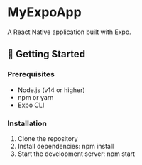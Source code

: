 # MyExpoApp

A React Native application built with Expo.
## 🚀 Getting Started

### Prerequisites
- Node.js (v14 or higher)
- npm or yarn
- Expo CLI

### Installation
1. Clone the repository
2. Install dependencies: npm install
3. Start the development server: npm start
